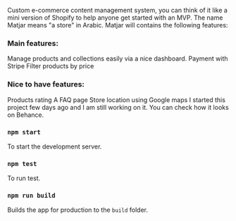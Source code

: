Custom e-commerce content management system, you can think of it like a mini version of Shopify to help anyone get started with an MVP. The name Matjar means "a store" in Arabic. Matjar will contains the following features:

### **Main features:**
Manage products and collections easily via a nice dashboard.
Payment with Stripe
Filter products by price
### **Nice to have features:**
Products rating
A FAQ page
Store location using Google maps
I started this project few days ago and I am still working on it. You can check how it looks on Behance.


### `npm start`
To start the development server.
 
### `npm test`
To run test.

### `npm run build`

Builds the app for production to the `build` folder.